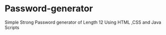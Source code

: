 # Password-generator
Simple Strong Password generator of Length 12 Using HTML ,CSS and Java Scripts 

